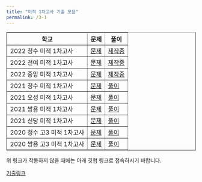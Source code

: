 ```yaml
---
title: "미적 1차고사 기출 모음"
permalink: /3-1
---
```

<table border="1">
<th>학교</th> <th>문제</th> <th>풀이</th> 
  <tr>
	<td>2022 청수 미적 1차고사</td>
    <td><a href="/pdf/test3rd/2022/2022 청수 미적 1차고사.pdf">문제</a></td>
    <td><a href="/pdf/test3rd/2022풀이/%5B풀이%5D 2022 청수 미적 1차고사.pdf">제작중</a></td>
  </tr>
    <tr>
	<td>2022 천여 미적 1차고사</td>
    <td><a href="/pdf/test3rd/2022/2022 천여 미적 1차고사.pdf">문제</a></td>
    <td><a href="/pdf/test3rd/2022풀이/%5B풀이%5D 2022 천여 미적 1차고사.pdf">제작중</a></td>
  </tr>
    <tr>
	<td>2022 중앙 미적 1차고사</td>
    <td><a href="/pdf/test3rd/2022/2022 중앙 미적 1차고사.pdf">문제</a></td>
    <td><a href="/pdf/test3rd/2022풀이/%5B풀이%5D 2022 중앙 미적 1차고사.pdf">제작중</a></td>
  </tr>
  <tr>
	<td>2021 청수 미적 1차고사</td>
    <td><a href="/pdf/test3rd/2021/2021 청수 미적 1차고사.pdf">문제</a></td>
    <td><a href="/pdf/test3rd/2021풀이/%5B풀이%5D 2021 청수 미적 1차고사.pdf">풀이</a></td>
  </tr>
    <tr>
	<td>2021 오성 미적 1차고사</td>
    <td><a href="/pdf/test3rd/2021/2021 오성 미적 1차고사.pdf">문제</a></td>
    <td><a href="/pdf/test3rd/2021풀이/%5B풀이%5D 2021 오성 미적 1차고사.pdf">풀이</a></td>
  </tr>
    <tr>
	<td>2021 쌍용 미적 1차고사</td>
    <td><a href="/pdf/test3rd/2021/2021 쌍용 미적 1차고사.pdf">문제</a></td>
    <td><a href="/pdf/test3rd/2021풀이/%5B풀이%5D 2021 쌍용 미적 1차고사.pdf">풀이</a></td>
  </tr>
    <tr>
	<td>2021 신당 미적 1차고사</td>
    <td><a href="/pdf/test3rd/2021/2021 신당 미적 1차고사.pdf">문제</a></td>
    <td><a href="/pdf/test3rd/2021풀이/%5B풀이%5D 2021 신당 미적 1차고사.pdf">풀이</a></td>
  </tr>
      <tr>
	<td>2020 청수 고3 미적 1차고사</td>
    <td><a href="/pdf/test3rd/2020/2020 청수 고3 미적 1차고사.pdf">문제</a></td>
    <td><a href="/pdf/test3rd/2020풀이/%5B풀이%5D 2020 청수 고3 미적 1차고사.pdf">풀이</a></td>
  </tr>
    <tr>
	<td>2020 쌍용 고3 미적 1차고사</td>
    <td><a href="/pdf/test3rd/2020/2020 쌍용 고3 미적 1차고사.pdf">문제</a></td>
    <td><a href="/pdf/test3rd/2020풀이/%5B풀이%5D 2020 쌍용 고3 미적 1차고사.pdf">풀이</a></td>
  </tr>
   </table>

위 링크가 작동하지 않을 때에는 아래 깃헙 링크로 접속하시기 바랍니다.

[기출링크](https://github.com/gwandae/test/tree/main/pdf/test3rd)